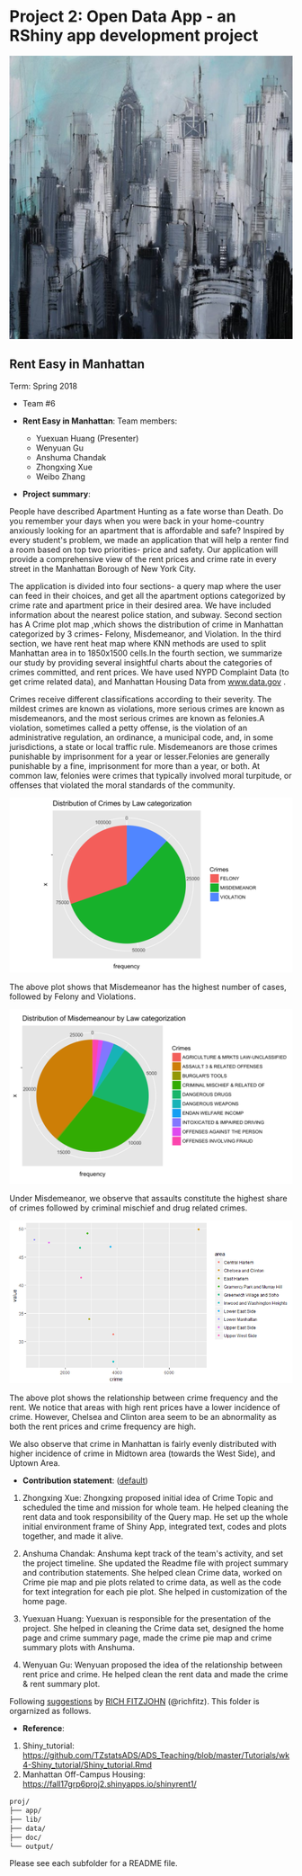 # Project 2: Open Data App - an RShiny app development project

![screenshot](/fig/manhattan.jpg)

## Rent Easy in Manhattan
Term: Spring 2018

+ Team #6
+ **Rent Easy in Manhattan**:
Team members:
	+ Yuexuan Huang (Presenter)
	+ Wenyuan Gu
	+ Anshuma Chandak
	+ Zhongxing Xue
	+ Weibo Zhang

+ **Project summary**: 

People have described Apartment Hunting as a fate worse than Death. Do you remember your days when you were back in your home-country anxiously looking for an apartment that is affordable and safe? Inspired by every student's problem, we made an application that will help a renter find a room based on top two priorities- price and safety. Our application will provide a comprehensive view of the rent prices and crime rate in every street in the Manhattan Borough of New York City. 

The application is divided into four sections- a query map where the user can feed in their choices, and get all the apartment options categorized by crime rate and apartment price in their desired area. We have included information about the nearest police station, and subway. Second section has A Crime plot map ,which shows the distribution of crime in Manhattan categorized by 3 crimes- Felony, Misdemeanor, and Violation. In the third section, we have rent heat map where KNN methods are used to split Manhattan area in to 1850x1500 cells.In the fourth section, we summarize our study by providing several insightful charts about the categories of crimes committed, and rent prices. 
We have used NYPD Complaint Data (to get crime related data), and Manhattan Housing Data from www.data.gov . 

Crimes receive different classifications according to their severity. The mildest crimes are known as violations, more serious crimes are known as misdemeanors, and the most serious crimes are known as felonies.A violation, sometimes called a petty offense, is the violation of an administrative regulation, an ordinance, a municipal code, and, in some jurisdictions, a state or local traffic rule. Misdemeanors are those crimes punishable by imprisonment for a year or lesser.Felonies are generally punishable by a fine, imprisonment for more than a year, or both. At common law, felonies were crimes that typically involved moral turpitude, or offenses that violated the moral standards of the community.

![screenshot](/fig/totalpie.png)

The above plot shows that Misdemeanor has the highest number of cases, followed by Felony and Violations. 


![screenshot](/fig/mispie.png)

Under Misdemeanor, we observe that assaults constitute the highest share of crimes followed by criminal mischief and drug related crimes. 

![screenshot](/app/Demo-for-Query-Map/app/www/scatterplot2.png)

The above plot shows the relationship between crime frequency and the rent. We notice that areas with high rent prices have a lower incidence of crime. However, Chelsea and Clinton area seem to be an abnormality as both the rent prices and crime frequency are high. 

We also observe that crime in Manhattan is fairly evenly distributed with higher incidence of crime in Midtown area (towards the West Side), and Uptown Area. 



+ **Contribution statement**: ([default](doc/a_note_on_contributions.md)) 
1. Zhongxing Xue: Zhongxing proposed initial idea of Crime Topic and scheduled the time and mission for whole team. He helped cleaning the rent data and took responsibility of the Query map. He set up the whole initial environment frame of Shiny App, integrated text, codes and plots together, and made it alive. 

2. Anshuma Chandak: Anshuma kept track of the team's activity, and set the project timeline. She updated the Readme file with project summary and contribution statements. She helped clean Crime data, worked on Crime pie map and pie plots related to crime data, as well as the code for text integration for each pie plot. She helped in customization of the home page.

3. Yuexuan Huang: Yuexuan is responsible for the presentation of the project. She helped in cleaning the Crime data set, designed the home page and crime summary page, made the crime pie map and crime summary plots with Anshuma. 

4. Wenyuan Gu: Wenyuan proposed the idea of the relationship between rent price and crime. He helped clean the rent data and made the crime & rent summary plot. 

Following [suggestions](http://nicercode.github.io/blog/2013-04-05-projects/) by [RICH FITZJOHN](http://nicercode.github.io/about/#Team) (@richfitz). This folder is orgarnized as follows.

+ **Reference**: 
1. Shiny_tutorial: https://github.com/TZstatsADS/ADS_Teaching/blob/master/Tutorials/wk4-Shiny_tutorial/Shiny_tutorial.Rmd
2. Manhattan Off-Campus Housing: https://fall17grp6proj2.shinyapps.io/shinyrent1/

```
proj/
├── app/
├── lib/
├── data/
├── doc/
└── output/
```

Please see each subfolder for a README file.

